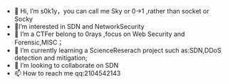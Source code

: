 - 👋 Hi, I’m s0k1y，you can call me Sky or 0->1 ,rather than socket or Socky
- 🌱I’m interested in SDN and NetworkSecurity
- 🌱 I’m a CTFer belong to 0rays ,focus on Web Security and Forensic,MISC；
- 🌱 I’m currently learning a ScienceReserach project such as:SDN,DDoS detection and mitigation;
- 💞️ I’m looking to collaborate on SDN
- 📫 How to reach me qq:2104542143

<!---
skyxt05013/skyxt05013 is a ✨ special ✨ repository because its `README.md` (this file) appears on your GitHub profile.
You can click the Preview link to take a look at your changes.
--->
